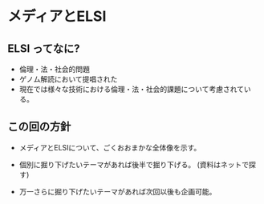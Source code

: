 # メディアとELSI

## ELSI ってなに?
- 倫理・法・社会的問題
- ゲノム解読において提唱された
- 現在では様々な技術における倫理・法・社会的課題について考慮されている。

## この回の方針

- メディアとELSIについて、ごくおおまかな全体像を示す。

- 個別に掘り下げたいテーマがあれば後半で掘り下げる。
(資料はネットで探す)

- 万一さらに掘り下げたいテーマがあれば次回以後も企画可能。
